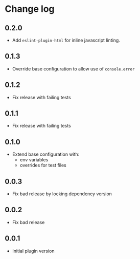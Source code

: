 # Change log

## 0.2.0

* Add `eslint-plugin-html` for inline javascript linting.

## 0.1.3

* Override base configuration to allow use of `console.error`

## 0.1.2

* Fix release with failing tests

## 0.1.1

* Fix release with failing tests

## 0.1.0

* Extend base configuration with:
  - env variables
  - overrides for test files

## 0.0.3

* Fix bad release by locking dependency version

## 0.0.2

* Fix bad release

## 0.0.1

* Initial plugin version
